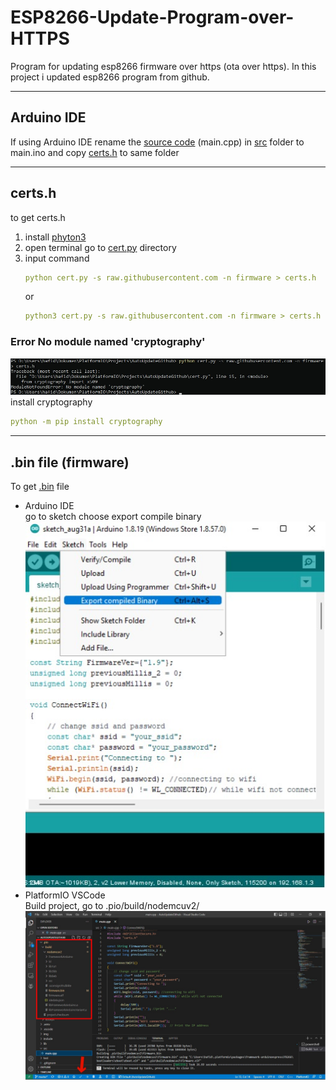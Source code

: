 # ESP8266-Update-Program-over-HTTPS
Program for updating esp8266 firmware over https (ota over https). In this project i updated esp8266 program from github.

---

## Arduino IDE
If using Arduino IDE rename the [source code](https://github.com/hafidh7/ESP8266-Update-Program-over-HTTPS/blob/master/src/main.cpp) (main.cpp) in [src](https://github.com/hafidh7/ESP8266-Update-Program-over-HTTPS/tree/master/src) folder to main.ino and copy [certs.h](https://github.com/hafidh7/ESP8266-Update-Program-over-HTTPS/blob/master/include/certs.h)  to same folder

---

## certs.h  
to get certs.h  
1. install [phyton3](https://www.python.org/)
2. open terminal go to [cert.py](https://github.com/hafidh7/ESP8266-Update-Program-over-HTTPS/blob/master/cert.py) directory
3. input command  
    ```yaml
    python cert.py -s raw.githubusercontent.com -n firmware > certs.h
    ```
    or  
    ```yaml
    python3 cert.py -s raw.githubusercontent.com -n firmware > certs.h
    ```
### Error No module named 'cryptography'  
<img src="./img/cryptograpy_error.jpg" />  
install cryptography

```yaml
python -m pip install cryptography
```

---

## .bin file (firmware)
To get [.bin](https://github.com/hafidh7/ESP8266-Update-Program-over-HTTPS/blob/master/.pio/build/nodemcuv2/firmware.bin) file  
- Arduino IDE  
  go to sketch choose export compile binary  
  <img src="./img/ArduinoIDE_bin.jpg" />  
- PlatformIO VSCode  
  Build project, go to .pio/build/nodemcuv2/  
  <img src="./img/VSCode_bin.jpg" />  